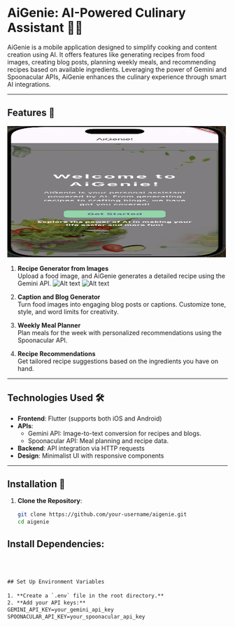 # AiGenie: AI-Powered Culinary Assistant 🧞‍♂️

AiGenie is a mobile application designed to simplify cooking and content creation using AI. It offers features like generating recipes from food images, creating blog posts, planning weekly meals, and recommending recipes based on available ingredients. Leveraging the power of Gemini and Spoonacular APIs, AiGenie enhances the culinary experience through smart AI integrations.

---

## Features 🌟
<img src="assets/images/homescreen.png" alt="Home Screen" width="500" height="300">


1. **Recipe Generator from Images**  
   Upload a food image, and AiGenie generates a detailed recipe using the Gemini API.
   ![Alt text](/Users/manya./Projects/aigenie/genie/assets/images/recipe.png) ![Alt text](/Users/manya./Projects/aigenie/genie/assets/images/recipe_out.png)   

2. **Caption and Blog Generator**  
   Turn food images into engaging blog posts or captions. Customize tone, style, and word limits for creativity.

3. **Weekly Meal Planner**  
   Plan meals for the week with personalized recommendations using the Spoonacular API.

4. **Recipe Recommendations**  
   Get tailored recipe suggestions based on the ingredients you have on hand.

---

## Technologies Used 🛠️

- **Frontend**: Flutter (supports both iOS and Android)  
- **APIs**:  
  - Gemini API: Image-to-text conversion for recipes and blogs.  
  - Spoonacular API: Meal planning and recipe data.  
- **Backend**: API integration via HTTP requests  
- **Design**: Minimalist UI with responsive components  

---

## Installation 🔧

1. **Clone the Repository**:
   ```bash
   git clone https://github.com/your-username/aigenie.git
   cd aigenie

## Install Dependencies:
```flutter pub get
   


## Set Up Environment Variables

1. **Create a `.env` file in the root directory.**
2. **Add your API keys:**
GEMINI_API_KEY=your_gemini_api_key
SPOONACULAR_API_KEY=your_spoonacular_api_key

